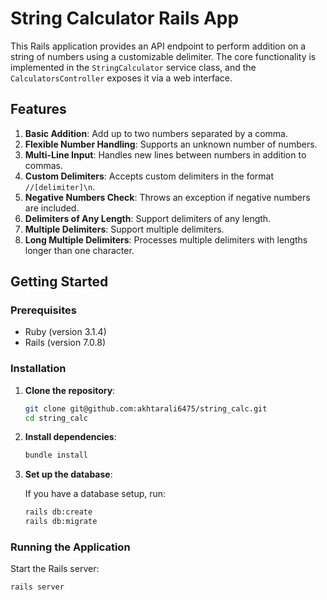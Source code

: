 # String Calculator Rails App


This Rails application provides an API endpoint to perform addition on a string of numbers using a customizable delimiter. The core functionality is implemented in the `StringCalculator` service class, and the `CalculatorsController` exposes it via a web interface.

## Features

1. **Basic Addition**: Add up to two numbers separated by a comma.
2. **Flexible Number Handling**: Supports an unknown number of numbers.
3. **Multi-Line Input**: Handles new lines between numbers in addition to commas.
4. **Custom Delimiters**: Accepts custom delimiters in the format `//[delimiter]\n`.
5. **Negative Numbers Check**: Throws an exception if negative numbers are included.
7. **Delimiters of Any Length**: Support delimiters of any length.
8. **Multiple Delimiters**: Support multiple delimiters.
9. **Long Multiple Delimiters**: Processes multiple delimiters with lengths longer than one character.

## Getting Started

### Prerequisites

- Ruby (version 3.1.4)
- Rails (version 7.0.8)

### Installation

1. **Clone the repository**:

    ```bash
    git clone git@github.com:akhtarali6475/string_calc.git
    cd string_calc
    ```

2. **Install dependencies**:

    ```bash
    bundle install
    ```

3. **Set up the database**:

    If you have a database setup, run:

    ```bash
    rails db:create
    rails db:migrate
    ```

### Running the Application

Start the Rails server:

```bash
rails server
